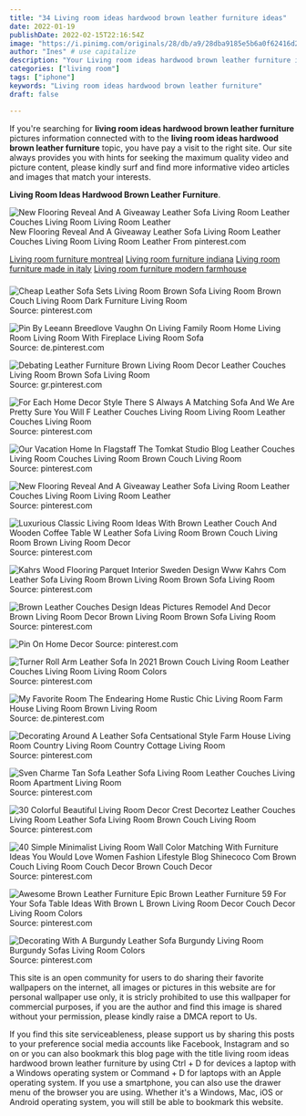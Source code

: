 ```yaml
---
title: "34 Living room ideas hardwood brown leather furniture ideas"
date: 2022-01-19
publishDate: 2022-02-15T22:16:54Z
image: "https://i.pinimg.com/originals/28/db/a9/28dba9185e5b6a0f62416d20abeb7bf8.jpg"
author: "Ines" # use capitalize
description: "Your Living room ideas hardwood brown leather furniture images are available. Living room ideas hardwood brown leather furniture are a topic that is being searched for and liked by netizens now. You can Download the Living room ideas hardwood brown leather furniture files here. Get all free photos and vectors."
categories: ["living room"]
tags: ["iphone"]
keywords: "Living room ideas hardwood brown leather furniture"
draft: false

---
```


If you're searching for **living room ideas hardwood brown leather furniture** pictures information connected with to the **living room ideas hardwood brown leather furniture** topic, you have pay a visit to the right  site.  Our site always  provides you with  hints  for seeking  the maximum  quality video and picture  content, please kindly surf and find more informative video articles and images  that match your interests.

**Living Room Ideas Hardwood Brown Leather Furniture**. 

![New Flooring Reveal And A Giveaway Leather Sofa Living Room Leather Couches Living Room Living Room Leather](https://i.pinimg.com/736x/96/60/0d/96600d1d546de59696b560eabcc80ad9--brown-leather-couches-pillows-for-dark-brown-couch.jpg "New Flooring Reveal And A Giveaway Leather Sofa Living Room Leather Couches Living Room Living Room Leather")
New Flooring Reveal And A Giveaway Leather Sofa Living Room Leather Couches Living Room Living Room Leather From pinterest.com

[Living room furniture montreal](/living-room-furniture-montreal/)
[Living room furniture indiana](/living-room-furniture-indiana/)
[Living room furniture made in italy](/living-room-furniture-made-in-italy/)
[Living room furniture modern farmhouse](/living-room-furniture-modern-farmhouse/)



### 

 


![Cheap Leather Sofa Sets Living Room Brown Sofa Living Room Brown Couch Living Room Dark Furniture Living Room](https://i.pinimg.com/736x/50/a1/4d/50a14d31ca67c3e582a00717a567e39f--couches-living-rooms-casual-living-rooms.jpg "Cheap Leather Sofa Sets Living Room Brown Sofa Living Room Brown Couch Living Room Dark Furniture Living Room")
Source: pinterest.com

 

![Pin By Leeann Breedlove Vaughn On Living Family Room Home Living Room Living Room With Fireplace Living Room Sofa](https://blog.potterybarn.com/wp-content/uploads/2013/09/Picture-0551.jpg "Pin By Leeann Breedlove Vaughn On Living Family Room Home Living Room Living Room With Fireplace Living Room Sofa")
Source: de.pinterest.com

 

![Debating Leather Furniture Brown Living Room Decor Leather Couches Living Room Brown Sofa Living Room](https://i.pinimg.com/originals/e5/4e/b1/e54eb15405682a64311d60a9e1d164de.jpg "Debating Leather Furniture Brown Living Room Decor Leather Couches Living Room Brown Sofa Living Room")
Source: gr.pinterest.com

 

![For Each Home Decor Style There S Always A Matching Sofa And We Are Pretty Sure You Will F Leather Couches Living Room Living Room Leather Couches Living Room](https://i.pinimg.com/originals/f6/97/34/f69734ffbe85870c6f2d4bd5781ddcfa.jpg "For Each Home Decor Style There S Always A Matching Sofa And We Are Pretty Sure You Will F Leather Couches Living Room Living Room Leather Couches Living Room")
Source: pinterest.com

 

![Our Vacation Home In Flagstaff The Tomkat Studio Blog Leather Couches Living Room Couches Living Room Brown Couch Living Room](https://i.pinimg.com/originals/f5/31/2c/f5312c117ef795bf84653e186f3ac54b.jpg "Our Vacation Home In Flagstaff The Tomkat Studio Blog Leather Couches Living Room Couches Living Room Brown Couch Living Room")
Source: pinterest.com

 

![New Flooring Reveal And A Giveaway Leather Sofa Living Room Leather Couches Living Room Living Room Leather](https://i.pinimg.com/736x/96/60/0d/96600d1d546de59696b560eabcc80ad9--brown-leather-couches-pillows-for-dark-brown-couch.jpg "New Flooring Reveal And A Giveaway Leather Sofa Living Room Leather Couches Living Room Living Room Leather")
Source: pinterest.com

 

![Luxurious Classic Living Room Ideas With Brown Leather Couch And Wooden Coffee Table W Leather Sofa Living Room Brown Couch Living Room Brown Living Room Decor](https://i.pinimg.com/originals/33/59/ab/3359ab28455b0e0fd695919ce4cc61db.jpg "Luxurious Classic Living Room Ideas With Brown Leather Couch And Wooden Coffee Table W Leather Sofa Living Room Brown Couch Living Room Brown Living Room Decor")
Source: pinterest.com

 

![Kahrs Wood Flooring Parquet Interior Sweden Design Www Kahrs Com Leather Sofa Living Room Brown Living Room Brown Sofa Living Room](https://i.pinimg.com/736x/30/55/6e/30556ebf40a3027c58fca6382934b9b4--minimal-living-rooms-living-room-white.jpg "Kahrs Wood Flooring Parquet Interior Sweden Design Www Kahrs Com Leather Sofa Living Room Brown Living Room Brown Sofa Living Room")
Source: pinterest.com

 

![Brown Leather Couches Design Ideas Pictures Remodel And Decor Brown Living Room Decor Brown Living Room Brown Sofa Living Room](https://i.pinimg.com/originals/a3/a2/49/a3a24983213ada892718d6544c37061c.jpg "Brown Leather Couches Design Ideas Pictures Remodel And Decor Brown Living Room Decor Brown Living Room Brown Sofa Living Room")
Source: pinterest.com

 

![Pin On Home Decor](https://i.pinimg.com/474x/d1/ca/c0/d1cac092774c2dad80f03af15354ef4a.jpg "Pin On Home Decor")
Source: pinterest.com

 

![Turner Roll Arm Leather Sofa In 2021 Brown Couch Living Room Leather Couches Living Room Living Room Colors](https://i.pinimg.com/564x/88/a2/12/88a21247769cb4e40a27d483e2ff41bb--pottery-barn-leather-sofa-pottery-barn-sofa.jpg "Turner Roll Arm Leather Sofa In 2021 Brown Couch Living Room Leather Couches Living Room Living Room Colors")
Source: pinterest.com

 

![My Favorite Room The Endearing Home Rustic Chic Living Room Farm House Living Room Brown Living Room](https://i.pinimg.com/originals/29/e9/af/29e9afc53e3df76b9349d6d8ab5a0199.jpg "My Favorite Room The Endearing Home Rustic Chic Living Room Farm House Living Room Brown Living Room")
Source: de.pinterest.com

 

![Decorating Around A Leather Sofa Centsational Style Farm House Living Room Country Living Room Country Cottage Living Room](https://i.pinimg.com/originals/e5/03/0e/e5030e1f6d6a1d825f84c6d979765472.jpg "Decorating Around A Leather Sofa Centsational Style Farm House Living Room Country Living Room Country Cottage Living Room")
Source: pinterest.com

 

![Sven Charme Tan Sofa Leather Sofa Living Room Leather Couches Living Room Apartment Living Room](https://i.pinimg.com/originals/99/b5/d1/99b5d1c646decf02b731761ac99b3f84.jpg "Sven Charme Tan Sofa Leather Sofa Living Room Leather Couches Living Room Apartment Living Room")
Source: pinterest.com

 

![30 Colorful Beautiful Living Room Decor Crest Decortez Leather Couches Living Room Leather Sofa Living Room Brown Couch Living Room](https://i.pinimg.com/originals/05/a2/32/05a2327a1b83edd9ad3ee863fb05b5e7.jpg "30 Colorful Beautiful Living Room Decor Crest Decortez Leather Couches Living Room Leather Sofa Living Room Brown Couch Living Room")
Source: pinterest.com

 

![40 Simple Minimalist Living Room Wall Color Matching With Furniture Ideas You Would Love Women Fashion Lifestyle Blog Shinecoco Com Brown Couch Living Room Couch Decor Brown Couch Decor](https://i.pinimg.com/736x/21/e2/48/21e248db8d51fb67df6fc05ccab0e599.jpg "40 Simple Minimalist Living Room Wall Color Matching With Furniture Ideas You Would Love Women Fashion Lifestyle Blog Shinecoco Com Brown Couch Living Room Couch Decor Brown Couch Decor")
Source: pinterest.com

 

![Awesome Brown Leather Furniture Epic Brown Leather Furniture 59 For Your Sofa Table Ideas With Brown L Brown Living Room Decor Couch Decor Living Room Colors](https://i.pinimg.com/originals/15/32/57/153257860efcc142c9aeb109e0e4448d.jpg "Awesome Brown Leather Furniture Epic Brown Leather Furniture 59 For Your Sofa Table Ideas With Brown L Brown Living Room Decor Couch Decor Living Room Colors")
Source: pinterest.com

 

![Decorating With A Burgundy Leather Sofa Burgundy Living Room Burgundy Sofas Living Room Colors](https://i.pinimg.com/originals/28/db/a9/28dba9185e5b6a0f62416d20abeb7bf8.jpg "Decorating With A Burgundy Leather Sofa Burgundy Living Room Burgundy Sofas Living Room Colors")
Source: pinterest.com

 

This site is an open community for users to do sharing their favorite wallpapers on the internet, all images or pictures in this website are for personal wallpaper use only, it is stricly prohibited to use this wallpaper for commercial purposes, if you are the author and find this image is shared without your permission, please kindly raise a DMCA report to Us.

If you find this site serviceableness, please support us by sharing this posts to your preference social media accounts like Facebook, Instagram and so on or you can also bookmark this blog page with the title living room ideas hardwood brown leather furniture by using Ctrl + D for devices a laptop with a Windows operating system or Command + D for laptops with an Apple operating system. If you use a smartphone, you can also use the drawer menu of the browser you are using. Whether it's a Windows, Mac, iOS or Android operating system, you will still be able to bookmark this website.
